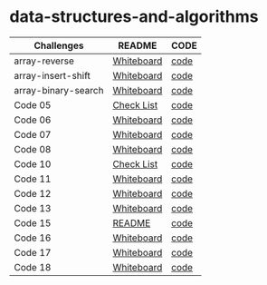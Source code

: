 # data-structures-and-algorithms

| Challenges         | README                                                         |CODE                                                           |
| -------------------| ---------------------------------------------------------------|---------------------------------------------------------------|
| array-reverse      | [Whiteboard](challenges/array-reverse/README.md)               |[code](challenges/array-reverse/array-reverse.java)            |
| array-insert-shift | [Whiteboard](challenges/array-insert-shift/README.md)          |[code](challenges/array-insert-shift/array-insert-shift.java)  |
|array-binary-search | [Whiteboard](challenges/array-binary-search/README.md)         |[code](challenges/array-binary-search/array-binary-search.java)|
| Code 05         | [Check List](challenges/linked-list/README.md)       | [code](challenges/linked-list/lib/src/main) |
| Code 06         | [Whiteboard](challenges/linked-list/README06.md)       | [code](challenges/linked-list/lib/src) |
| Code 07         | [Whiteboard](challenges/linked-list/README07.md)       | [code](challenges/linked-list/lib/src) |
| Code 08         | [Whiteboard](challenges/linked-list/README08.md)       | [code](challenges/linked-list/lib/src) |
| Code 10         | [Check List](stack-and-queue/app/README.md)            | [code](stack-and-queue/app/src)        |
| Code 11         | [Whiteboard](stack-and-queue/README11.md)            | [code](stack-and-queue/app/src)          |
| Code 12         | [Whiteboard](stack-and-queue/README12.md)            | [code](stack-and-queue/app/src)          |
| Code 13         | [Whiteboard](stack-and-queue/README13.md)            | [code](stack-and-queue/app/src/main/java/stack/and/queue/stackQueueBrackets.java)          |
| Code 15         | [README](trees/README15.md)                          | [code](trees/app/src)                    |
| Code 16         | [Whiteboard](trees/README16.md)                      | [code](trees/app/src)                    |
| Code 17         | [Whiteboard](trees/README17.md)                      | [code](trees/app/src)                    |
| Code 18         | [Whiteboard](trees/README18.md)                      | [code](trees/app/src/main/java/trees/fizzBuzz)                    |

